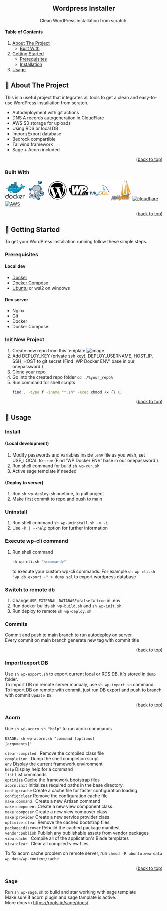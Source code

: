 <div id="top"></div>

<!-- PROJECT SHIELDS -->
<!--
*** I'm using markdown "reference style" links for readability.
*** Reference links are enclosed in brackets [ ] instead of parentheses ( ).
*** See the bottom of this document for the declaration of the reference variables
*** for contributors-url, forks-url, etc. This is an optional, concise syntax you may use.
*** https://www.markdownguide.org/basic-syntax/#reference-style-links
-->


<h2 align="center">Wordpress Installer</h2>
  <p align="center">
    Clean WordPress installation from scratch.
  </p>
</div>

<!-- TABLE OF CONTENTS -->
#### Table of Contents
  <ol>
    <li>
      <a href="#about-the-project">About The Project</a>
      <ul>
        <li><a href="#built-with">Built With</a></li>
      </ul>
    </li>
    <li>
      <a href="#getting-started">Getting Started</a>
      <ul>
        <li><a href="#prerequisites">Prerequisites</a></li>
        <li><a href="#installation">Installation</a></li>
      </ul>
    </li>
    <li><a href="#usage">Usage</a></li>
  </ol>


<!-- ABOUT THE PROJECT -->
## 🚧 About The Project

This is a useful project that integrates all tools to get a clean and easy-to-use WordPress installation from scratch. <br />
* Autodeployment with git actions
* DNS A records autogeneration in CloudFlare
* AWS S3 storage for uploads
* Using RDS or local DB
* Import/Export database
* Bedrock compartible
* Tailwind framework 
* Sage + Acorn included
<p align="right">(<a href="#top">back to top</a>)</p>


### Built With

<p>
  <a href="https://www.docker.com/" target="_blank"> 
  <img src="https://github.com/cosimoscarcella/cosimoscarcella/raw/main/images/logo-docker.svg" alt="docker" width="64" height="64"/></a>
  <a href="https://docs.docker.com/compose/" target="_blank"> <img src="https://github.com/cosimoscarcella/cosimoscarcella/raw/main/images/logo-docker-compose.svg" alt="docker" width="64" height="64"/></a>
  <a href="https://wordpress.com/" target="_blank"> <img src="https://github.com/cosimoscarcella/cosimoscarcella/raw/main/images/logo-wordpress.svg" alt="docker" width="64" height="64"/></a>
  <a href="https://wp-cli.org/" target="_blank"> <img src="https://github.com/cosimoscarcella/cosimoscarcella/raw/main/images/logo-wp-cli.svg" alt="docker" width="64" height="64"/></a>
  <a href="https://www.mysql.com/" target="_blank"> <img src="https://github.com/cosimoscarcella/cosimoscarcella/raw/main/images/logo-mysql.svg" alt="mysql" width="64" height="64"/></a>
  <a href="https://www.phpmyadmin.net/" target="_blank"> <img src="https://github.com/cosimoscarcella/cosimoscarcella/raw/main/images/logo-phpmyadmin.svg" alt="mysql" width="64" height="64"/></a>
  <a href="https://www.cloudflare.com/" target="_blank">
  <img src="https://user-images.githubusercontent.com/67096472/208312374-eec3b4bd-f042-4ff3-8dd6-93dc07c050dc.png" alt="cloudflare" width="64" height="64"/>
</a>
  <a href="https://aws.amazon.com/" target="_blank">
  <img src="https://user-images.githubusercontent.com/67096472/208317370-09383871-9e77-42bb-a61a-78ec183f246b.png" alt="AWS" width="64" height="64"/>
</a>


</p> 
<p align="right">(<a href="#top">back to top</a>)</p>




<!-- GETTING STARTED -->
## 🏃 Getting Started

To get your WordPress installation running follow these simple steps.

### Prerequisites

#### Local dev
* [Docker](https://www.docker.com/)
* [Docker Compose](https://docs.docker.com/compose/)
* [Ubuntu](https://ubuntu.com/) or wsl2 on windows
#### Dev server
* Nginx
* Git
* Docker
* Docker Compose

### Init New Project

1. Create new repo from this template
![image](https://user-images.githubusercontent.com/67096472/208317268-896a490c-94ea-44e6-85f4-c17429246aff.png)
2. Add DEPLOY_KEY (private ssh key), DEPLOY_USERNAME, HOST_IP, SSH_HOST to git secret (Find 'WP Docker ENV' base in our onepassword )
3. Clone your repo
4. Go into the created repo folder 
   ```cd ./%your_repo%```
5. Run command for shell scripts
   ```sh 
   find . -type f -iname "*.sh" -exec chmod +x {} \;
   ``` 
<p align="right">(<a href="#top">back to top</a>)</p>



<!-- USAGE EXAMPLES -->
## 🚀 Usage

### Install
#### (Local development)
1. Modify passwords and variables inside ```.env``` file as you wish, set USE_LOCAL to ```true``` (Find 'WP Docker ENV' base in our onepassword ) 
2. Run shell command for build
   ```sh wp-run.sh ```
3. Active sage template if needed

#### (Deploy to server)
 
1. Run ```sh wp-deploy.sh``` onetime, to pull project
2. Make first commit to repo and push to main

### Uninstall

1. Run shell command
   ```sh wp-uninstall.sh -v -i```
2. Use ```-h | --help``` option for further information

### Execute wp-cli command
1. Run shell command
   ```sh
   sh wp-cli.sh "<command>"
   ```
   to execute your custom wp-cli commands. For example ```sh wp-cli.sh "wp db export -" > dump.sql``` to export wordpress database

### Switch to remote db

1. Change ```USE_EXTERNAL_DATABASE=false``` to ```true``` in .env
2. Run docker builds ```sh wp-build.sh``` and ``` sh wp-init.sh ```
3. Run deploy to remote ```sh wp-deploy.sh```

### Commits

Commit and push to main branch to run autodeploy on server. <br />
Every commit on main branch generate new tag with commit title

<p align="right">(<a href="#top">back to top</a>)</p>

### Import/export DB

Use ```sh wp-export.sh``` to export current local or RDS DB, it`s stored in ```dump``` folder.<br />
To import DB on remote server manualy, use ```sh wp-import.sh``` command.<br />
To import DB on remote with commit, just run DB export and push to branch with commit ```Update DB```
<p align="right">(<a href="#top">back to top</a>)</p>


### Acorn

Use ```sh wp-acorn.sh "help"``` to run acorn commands<br />

<code>USAGE: sh wp-acorn.sh "command [options] [arguments]"</code>

<code>clear-compiled </code>  Remove the compiled class file<br />
<code>completion </code>      Dump the shell completion script<br />
<code>env</code>              Display the current framework environment<br />
<code>help</code>             Display <span class="hljs-built_in">help</span> <span class="hljs-keyword">for</span> a <span class="hljs-built_in">command</span><br />
<code>list</code>             List commands<br />
<code>optimize</code>         Cache the framework bootstrap files<br />
<code>acorn:init</code>       Initializes required paths <span class="hljs-keyword">in</span> the base directory.<br />
<code>config:cache</code>     Create a cache file <span class="hljs-keyword">for</span> faster configuration loading<br />
<code>config:clear</code>     Remove the configuration cache file<br />
<code>make:command </code>    Create a new Artisan <span class="hljs-built_in">command</span><br />
<code>make:component</code>   Create a new view component class<br />
<code>make:composer</code>    Create a new view composer class<br />
<code>make:provider</code>    Create a new service provider class<br />
<code>optimize:clear</code>   Remove the cached bootstrap files<br />
<code>package:discover</code> Rebuild the cached package manifest<br />
<code>vendor:publish</code>   Publish any publishable assets from vendor packages<br />
<code>view:cache </code>      Compile all of the application's Blade templates<br />
<code>view:clear </code>      Clear all compiled view files
<br />

To fix acorn cache problem on remote server, run ```chmod -R ubuntu:www-data wp_data/wp-content/cache```

<p align="right">(<a href="#top">back to top</a>)</p>

### Sage

Run ```sh wp-sage.sh``` to build and star working with sage template<br />
Make sure if acorn plugin and sage tamplate is active. <br />
More docs in https://roots.io/sage/docs/

<!-- Security scan triggered at 2025-09-02 04:51:51 -->

<!-- Security scan triggered at 2025-09-09 05:42:53 -->